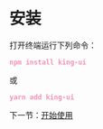 # 安装

打开终端运行下列命令：
```
npm install king-ui
```

或

```
yarn add king-ui
```
<style>
code{
color:#f792b5;
font-weight:bold;
}
</style>
下一节：[开始使用](#/doc/get-started)
